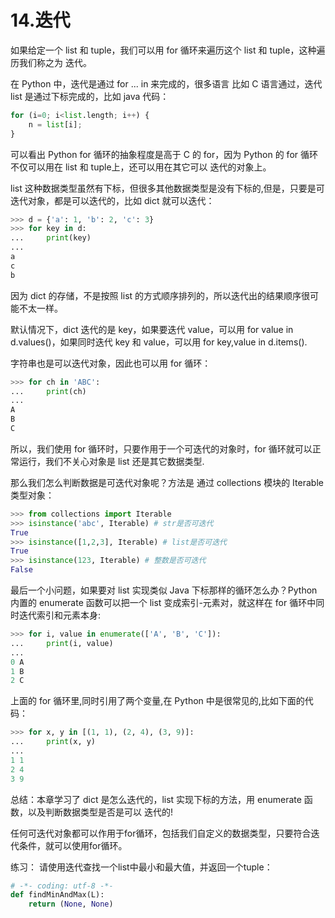 # 14.迭代

如果给定一个 list 和 tuple，我们可以用 for 循环来遍历这个 list 和 tuple，这种遍历我们称之为 迭代。

在 Python 中，迭代是通过 for ... in 来完成的，很多语言 比如 C 语言通过，迭代 list 是通过下标完成的，比如 java 代码：

````python
for (i=0; i<list.length; i++) {
    n = list[i];
}
````
可以看出 Python for 循环的抽象程度是高于 C 的 for，因为 Python 的 for 循环不仅可以用在 list 和 tuple上，还可以用在其它可以 迭代的对象上。

list 这种数据类型虽然有下标，但很多其他数据类型是没有下标的,但是，只要是可迭代对象，都是可以迭代的，比如 dict 就可以迭代：

````python
>>> d = {'a': 1, 'b': 2, 'c': 3}
>>> for key in d:
...     print(key)
...
a
c
b
````

因为 dict 的存储，不是按照 list 的方式顺序排列的，所以迭代出的结果顺序很可能不太一样。

默认情况下，dict 迭代的是 key，如果要迭代 value，可以用 for value in d.values()，如果同时迭代 key 和 value，可以用 for key,value in d.items().

字符串也是可以迭代对象，因此也可以用 for 循环：

````python
>>> for ch in 'ABC':
...     print(ch)
...
A
B
C
````

所以，我们使用 for 循环时，只要作用于一个可迭代的对象时，for 循环就可以正常运行，我们不关心对象是 list 还是其它数据类型.

那么我们怎么判断数据是可迭代对象呢？方法是 通过 collections 模块的 Iterable 类型对象：
````python
>>> from collections import Iterable
>>> isinstance('abc', Iterable) # str是否可迭代
True
>>> isinstance([1,2,3], Iterable) # list是否可迭代
True
>>> isinstance(123, Iterable) # 整数是否可迭代
False
````

最后一个小问题，如果要对 list 实现类似 Java 下标那样的循环怎么办？Python 内置的 enumerate 函数可以把一个 list 变成索引-元素对，就这样在 for 循环中同时迭代索引和元素本身:

````python
>>> for i, value in enumerate(['A', 'B', 'C']):
...     print(i, value)
...
0 A
1 B
2 C
````

上面的 for 循环里,同时引用了两个变量,在 Python 中是很常见的,比如下面的代码：

````python
>>> for x, y in [(1, 1), (2, 4), (3, 9)]:
...     print(x, y)
...
1 1
2 4
3 9
````


总结：本章学习了 dict 是怎么迭代的，list 实现下标的方法，用 enumerate 函数，以及判断数据类型是否是可以 迭代的!

任何可迭代对象都可以作用于for循环，包括我们自定义的数据类型，只要符合迭代条件，就可以使用for循环。


练习：
请使用迭代查找一个list中最小和最大值，并返回一个tuple：
````python
# -*- coding: utf-8 -*-
def findMinAndMax(L):
    return (None, None)
````
